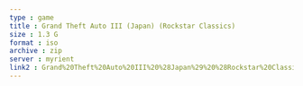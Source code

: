 ```yaml
---
type : game
title : Grand Theft Auto III (Japan) (Rockstar Classics)
size : 1.3 G
format : iso
archive : zip
server : myrient
link2 : Grand%20Theft%20Auto%20III%20%28Japan%29%20%28Rockstar%20Classics%29
---
```


